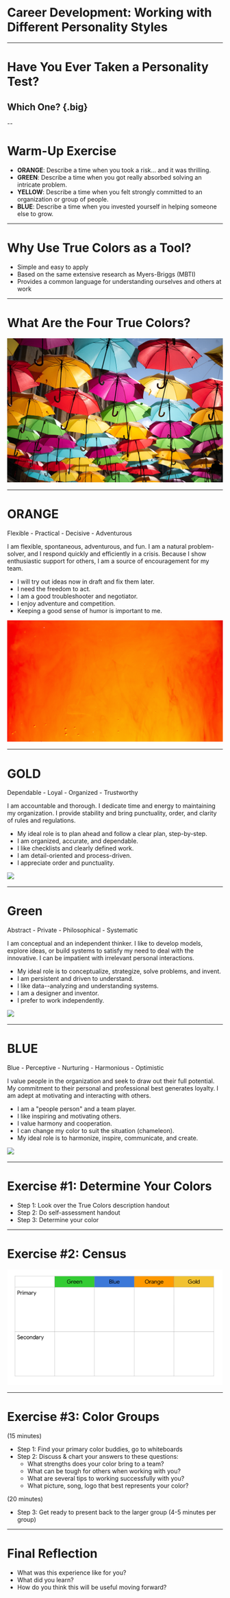 # Career Development: Working with Different Personality Styles

<!--
Today we’re going to learn about a tool for understanding work styles, both ours and others. This tool is called True Colors, and it’s a widely-known and utilized model for understanding how teams can work better together.
-->

---

#  Have You Ever Taken a Personality Test?

## Which One? {.big}

<!--
Have you ever taken a personality test? If so, which one? Did you think it accurately reflected your personality? Why or why not?
-->

--

# Warm-Up Exercise

* **ORANGE**: Describe a time when you took a risk… and it was thrilling.
* **GREEN**: Describe a time when you got really absorbed solving an intricate problem.
* **YELLOW**: Describe a time when you felt strongly committed to an organization or group of people.
* **BLUE**: Describe a time when you invested yourself in helping someone else to grow.

<!--

*Each participant should have a fun/snack sized bag of M&Ms.*

Pull out one M&M without looking. If it’s red or brown, put it aside (or eat it). Depending on the color of M&M pulled, reflect on the corresponding item on the screen for one minute.  Now turn to a person next to you and take 1-2 minutes each to share your reflection.

Any interesting stories to share with the group briefly?  (Take 2-3 volunteers.)

No matter what color M&M you may have picked, you would have been able to think of an instance in your life where that happened.  We are all a mix of these four traits. Being risky, being analytical, being committed, being nurturing -- these exist in all of us to some degree.

Many of us find, however, that we are inclined toward one type more than the others. This session will give us a new lens to understand ourselves and others at work according to these four personality types.

*Talk about why learning to work with different work styles is or has been important to you. (application at work, understanding self, understanding others, being yourself while also meeting others where they are).*
-->

---

# Why Use True Colors as a Tool?

* Simple and easy to apply
* Based on the same extensive research as Myers-Briggs (MBTI)
* Provides a common language for understanding ourselves and others at work

<!--
So why do we use True Colors as a tool?

First, it’s easy to understand and apply. For those who have taken Myers-Briggs, you know it’s complex. True Colors is quicker to grasp and easier to apply to ourselves and others in the workplace. Some large tech companies even use this framework in their leadership training. 

Also, it’s based on MBTI, which is extensively researched and has stood the test of time.

It helps us better understand ourselves and others, which can save a lot of time and headache.
-->

---

# What Are the Four True Colors?

![](res/personalitystyles01.jpg)

<!--
Let's dive in. What are the four colors in True Colors and what do they mean?

Image Details:
* [personalitystyles01.jpg](https://unsplash.com/photos/aHw1G6PdzYQ): Unsplash License
-->

---

# ORANGE
Flexible - Practical - Decisive - Adventurous

I am flexible, spontaneous, adventurous, and fun. I am a natural problem-solver, and I respond quickly and efficiently in a crisis. Because I show enthusiastic support for others, I am a source of encouragement for my team.

* I will try out ideas now in draft and fix them later.
* I need the freedom to act.
* I am a good troubleshooter and negotiator.
* I enjoy adventure and competition.
* Keeping a good sense of humor is important to me.

![](res/personalitystyles02.jpg)

<!--
Image Details:
* [personalitystyles02.jpg](https://unsplash.com/photos/GAM-7l4QzmI): Unsplash License
-->

---

# GOLD
Dependable - Loyal - Organized - Trustworthy

I am accountable and thorough. I dedicate time and energy to maintaining my organization. I provide stability and bring punctuality, order, and clarity of rules and regulations.

* My ideal role is to plan ahead and follow a clear plan, step-by-step.
* I am organized, accurate, and dependable.
* I like checklists and clearly defined work.
* I am detail-oriented and process-driven.
* I appreciate order and punctuality.

![](res/personalitystyles03.jpg)

<!--
Image Details:
* [personalitystyles03.jpg](https://unsplash.com/photos/SG59-rbcNRg): Unsplash License
-->

---

# Green
Abstract - Private - Philosophical - Systematic

I am conceptual and an independent thinker. I like to develop models, explore ideas, or build systems to satisfy my need to deal with the innovative. I can be impatient with irrelevant personal interactions.

* My ideal role is to conceptualize, strategize, solve problems, and invent.
* I am persistent and driven to understand.
* I like data--analyzing and understanding systems.
* I am a designer and inventor.
* I prefer to work independently.

![](res/personalitystyles04.jpg)

<!--
Image Details:
* [personalitystyles04.jpg](https://unsplash.com/photos/eB1ziPSixlQ): Unsplash License
-->

---

# BLUE
Blue - Perceptive - Nurturing - Harmonious - Optimistic

I value people in the organization and seek to draw out their full potential. My commitment to their personal and professional best generates loyalty. I am adept at motivating and interacting with others.

* I am a "people person" and a team player.
* I like inspiring and motivating others.
* I value harmony and cooperation.
* I can change my color to suit the situation (chameleon).
* My ideal role is to harmonize, inspire, communicate, and create.

![](res/personalitystyles05.jpg)

<!--
Image Source:
* [personalitystyles05.jpg](https://unsplash.com/photos/SGwvtNLmDeU): Unsplash License
-->

---

# Exercise #1: Determine Your Colors

* Step 1: Look over the True Colors description handout
* Step 2: Do self-assessment handout
* Step 3: Determine your color

<!--

*Pass out True Colors description one-pager.*

Take this quick assessment to determine your primary and secondary True Colors. Remember that each of us have each of the four colors in us to varying degrees.”

*Allow 3-5 minutes to take assessment.*
-->

---

# Exercise #2: Census

![](res/personalitystyles06.png)

<!--
Let’s take a count of who has which primary and secondary color.

*Write names or tally marks to represent each student participating on chart paper or a whiteboard.*

Image Details:
* [personalitystyles06.png](http://www.google.com): Copyright Google
-->

---

# Exercise #3: Color Groups

(15 minutes)
* Step 1: Find your primary color buddies, go to whiteboards
* Step 2: Discuss & chart your answers to these questions:
  * What strengths does your color bring to a team?
  * What can be tough for others when working with you?
  * What are several tips to working successfully with you?
  * What picture, song, logo that best represents your color?

(20 minutes)
* Step 3: Get ready to present back to the larger group (4-5 minutes per group)

<!--

*Distribute four large whiteboards or pieces of chart paper throughout the room and label them with one of the four True Colors: orange, gold, blue, green.*

When I say go, find your primary color group and begin discussing the four questions on the board. You will chart your answers to the questions, either with words, drawings, or whatever you’d like to use to describe your primary true color. You’ll have 15 minutes to work on this and then each group will present out to the group. What questions do you have?”

*Allow students 15 minutes to work and add 4-5 additional minutes if they need it.*

*After each presentation, allow non-presenting students an opportunity to ask questions: “What questions do you have for the blue group?”*
-->

---

# Final Reflection

* What was this experience like for you?
* What did you learn?
* How do you think this will be useful moving forward?

<!--
Thank you for participating.

I'd love to conclude by hearing what this experience was like for you, what you learned, or how you feel like you’ll use this moving forward.

-->
